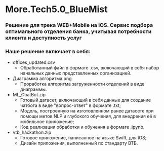 # More.Tech5.0_BlueMist
### Решение для трека WEB+Mobile на IOS. Сервис подбора оптимального отделения банка, учитывая потребности клиента и доступность услуг
### Наше решение включает в себя:
- offices_updated.csv
  - Обработанный файл в формате .csv, включающий в себя набор начальных данных представленных организацией.
- Диаграмма алгоритма.png
  - Проработка алгоритма загруженности отделений в виде диаграммы.
- ML_ChatBot.zip
  - Готовый датасет, включающий в себя данные для создание чатбота в виде "вопрос-ответ" в формате .txt;
  - Модель, построенную на изготовленном ранее датасете при помощи метов NLP и глубокого обучения, для внедрения её в мобильное приложение;
  - Код реализации обработки и обучения в формате .ipynb.
- vtb_hackathon.zip
  - Готовое приложение, написанное на языке Swift, для IOS;
  - Дизайн приложения, выполненный по стандарту ВТБ.
